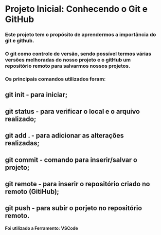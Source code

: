 # Projeto Inicial: Conhecendo o Git e GitHub

### Este projeto tem o propósito de aprendermos a importância do git e github. 
### O git como controle de versão, sendo possível termos várias versões melhoradas do nosso projeto e o gitHub um repositório remoto para salvarmos nossos projetos.
### Os principais comandos utilizados foram:
## git init - para iniciar;
## git status - para verificar o local e o arquivo realizado;
## git add . - para adicionar as alterações realizadas;
## git commit - comando para inserir/salvar o projeto;
## git remote - para inserir o repositório criado no remoto (GitiHub);
## git push - para subir o porjeto no repositório remoto.

#### Foi utilizado a Ferramento: VSCode
